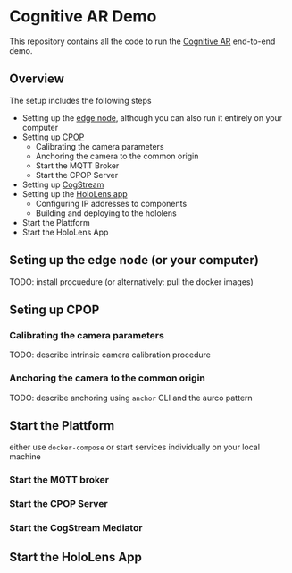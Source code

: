 Cognitive AR Demo
=================

This repository contains all the code to run the [Cognitive AR](https://netidee.at/cognitivear) end-to-end demo.

## Overview

The setup includes the following steps

* Setting up the [edge node](https://github.com/cognitivexr/edge-node), although you can also run it entirely on your computer
* Setting up [CPOP](https://github.com/cognitivexr/cpop)
  * Calibrating the camera parameters
  * Anchoring the camera to the common origin
  * Start the MQTT Broker
  * Start the CPOP Server
* Setting up [CogStream](https://github.com/cognitivexr/cogstream)
* Setting up the [HoloLens app](https://github.com/cognitivexr/unity-demo-app)
  * Configuring IP addresses to components
  * Building and deploying to the hololens
* Start the Plattform
* Start the HoloLens App

## Seting up the edge node (or your computer)

TODO: install procuedure (or alternatively: pull the docker images)

## Seting up CPOP

### Calibrating the camera parameters

TODO: describe intrinsic camera calibration procedure

### Anchoring the camera to the common origin

TODO: describe anchoring using `anchor` CLI and the aurco pattern

## Start the Plattform

either use `docker-compose` or start services individually on your local machine

### Start the MQTT broker

### Start the CPOP Server

### Start the CogStream Mediator

## Start the HoloLens App
